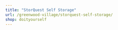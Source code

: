 ```yaml
---
title: "StorQuest Self Storage"
url: /greenwood-village/storquest-self-storage/
shop: doityourself
---
```

